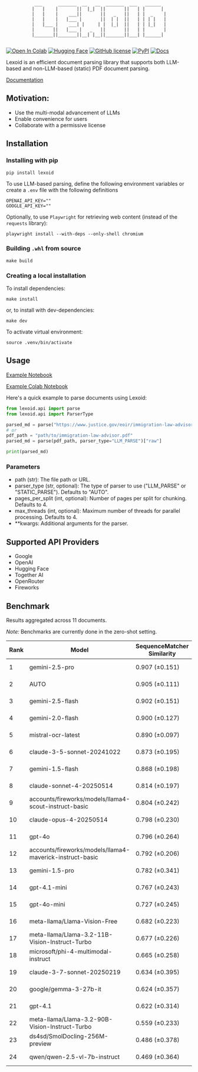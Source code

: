 <div align="center">
  
```
 ___      _______  __   __  _______  ___   ______  
|   |    |       ||  |_|  ||       ||   | |      | 
|   |    |    ___||       ||   _   ||   | |  _    |
|   |    |   |___ |       ||  | |  ||   | | | |   |
|   |___ |    ___| |     | |  |_|  ||   | | |_|   |
|       ||   |___ |   _   ||       ||   | |       |
|_______||_______||__| |__||_______||___| |______| 
                                                                                                    
```
  
</div>

[![Open In Colab](https://colab.research.google.com/assets/colab-badge.svg)](https://colab.research.google.com/github/oidlabs-com/Lexoid/blob/main/examples/example_notebook_colab.ipynb)
[![Hugging Face](https://img.shields.io/badge/%F0%9F%A4%97%20Hugging%20Face-Spaces-yellow)](https://huggingface.co/spaces/oidlabs/Lexoid)
[![GitHub license](https://img.shields.io/badge/License-Apache_2.0-turquoise.svg)](https://github.com/oidlabs-com/Lexoid/blob/main/LICENSE)
[![PyPI](https://img.shields.io/pypi/v/lexoid)](https://pypi.org/project/lexoid/)
[![Docs](https://github.com/oidlabs-com/Lexoid/actions/workflows/deploy_docs.yml/badge.svg)](https://oidlabs-com.github.io/Lexoid/)

Lexoid is an efficient document parsing library that supports both LLM-based and non-LLM-based (static) PDF document parsing.

[Documentation](https://oidlabs-com.github.io/Lexoid/)

## Motivation:

- Use the multi-modal advancement of LLMs
- Enable convenience for users
- Collaborate with a permissive license

## Installation

### Installing with pip

```
pip install lexoid
```

To use LLM-based parsing, define the following environment variables or create a `.env` file with the following definitions

```
OPENAI_API_KEY=""
GOOGLE_API_KEY=""
```

Optionally, to use `Playwright` for retrieving web content (instead of the `requests` library):

```
playwright install --with-deps --only-shell chromium
```

### Building `.whl` from source

```
make build
```

### Creating a local installation

To install dependencies:

```
make install
```

or, to install with dev-dependencies:

```
make dev
```

To activate virtual environment:

```
source .venv/bin/activate
```

## Usage

[Example Notebook](https://github.com/oidlabs-com/Lexoid/blob/main/examples/example_notebook.ipynb)

[Example Colab Notebook](https://colab.research.google.com/github/oidlabs-com/Lexoid/blob/main/examples/example_notebook_colab.ipynb)

Here's a quick example to parse documents using Lexoid:

```python
from lexoid.api import parse
from lexoid.api import ParserType

parsed_md = parse("https://www.justice.gov/eoir/immigration-law-advisor", parser_type="LLM_PARSE")["raw"]
# or
pdf_path = "path/to/immigration-law-advisor.pdf"
parsed_md = parse(pdf_path, parser_type="LLM_PARSE")["raw"]

print(parsed_md)
```

### Parameters

- path (str): The file path or URL.
- parser_type (str, optional): The type of parser to use ("LLM_PARSE" or "STATIC_PARSE"). Defaults to "AUTO".
- pages_per_split (int, optional): Number of pages per split for chunking. Defaults to 4.
- max_threads (int, optional): Maximum number of threads for parallel processing. Defaults to 4.
- \*\*kwargs: Additional arguments for the parser.

## Supported API Providers
* Google
* OpenAI
* Hugging Face
* Together AI
* OpenRouter
* Fireworks

## Benchmark

Results aggregated across 11 documents.

_Note:_ Benchmarks are currently done in the zero-shot setting.

| Rank | Model | SequenceMatcher Similarity | TFIDF Similarity | Time (s) | Cost ($) |
| --- | --- | --- | --- | --- | --- |
| 1 | gemini-2.5-pro | 0.907 (±0.151) | 0.973 (±0.053) | 22.23 | 0.02305 |
| 2 | AUTO | 0.905 (±0.111) | 0.967 (±0.051) | 10.31 | 0.00068 |
| 3 | gemini-2.5-flash | 0.902 (±0.151) | 0.984 (±0.030) | 48.67 | 0.01051 |
| 4 | gemini-2.0-flash | 0.900 (±0.127) | 0.971 (±0.040) | 12.43 | 0.00081 |
| 5 | mistral-ocr-latest | 0.890 (±0.097) | 0.930 (±0.095) | 5.69 | 0.00127 |
| 6 | claude-3-5-sonnet-20241022 | 0.873 (±0.195) | 0.937 (±0.095) | 16.86 | 0.01779 |
| 7 | gemini-1.5-flash | 0.868 (±0.198) | 0.965 (±0.041) | 17.19 | 0.00044 |
| 8 | claude-sonnet-4-20250514 | 0.814 (±0.197) | 0.903 (±0.150) | 21.99 | 0.02045 |
| 9 | accounts/fireworks/models/llama4-scout-instruct-basic | 0.804 (±0.242) | 0.931 (±0.067) | 9.76 | 0.00087 |
| 10 | claude-opus-4-20250514 | 0.798 (±0.230) | 0.878 (±0.159) | 21.01 | 0.09233 |
| 11 | gpt-4o | 0.796 (±0.264) | 0.898 (±0.117) | 28.23 | 0.01473 |
| 12 | accounts/fireworks/models/llama4-maverick-instruct-basic | 0.792 (±0.206) | 0.914 (±0.128) | 10.71 | 0.00149 |
| 13 | gemini-1.5-pro | 0.782 (±0.341) | 0.833 (±0.252) | 27.13 | 0.01275 |
| 14 | gpt-4.1-mini | 0.767 (±0.243) | 0.807 (±0.197) | 22.64 | 0.00352 |
| 15 | gpt-4o-mini | 0.727 (±0.245) | 0.832 (±0.136) | 17.20 | 0.00650 |
| 16 | meta-llama/Llama-Vision-Free | 0.682 (±0.223) | 0.847 (±0.135) | 12.31 | 0.00000 |
| 17 | meta-llama/Llama-3.2-11B-Vision-Instruct-Turbo | 0.677 (±0.226) | 0.850 (±0.134) | 7.23 | 0.00015 |
| 18 | microsoft/phi-4-multimodal-instruct | 0.665 (±0.258) | 0.800 (±0.217) | 10.96 | 0.00049 |
| 19 | claude-3-7-sonnet-20250219 | 0.634 (±0.395) | 0.752 (±0.298) | 70.10 | 0.01775 |
| 20 | google/gemma-3-27b-it | 0.624 (±0.357) | 0.750 (±0.327) | 24.51 | 0.00020 |
| 21 | gpt-4.1 | 0.622 (±0.314) | 0.782 (±0.191) | 34.66 | 0.01461 |
| 22 | meta-llama/Llama-3.2-90B-Vision-Instruct-Turbo | 0.559 (±0.233) | 0.822 (±0.119) | 27.74 | 0.01102 |
| 23 | ds4sd/SmolDocling-256M-preview | 0.486 (±0.378) | 0.583 (±0.355) | 108.91 | 0.00000 |
| 24 | qwen/qwen-2.5-vl-7b-instruct | 0.469 (±0.364) | 0.617 (±0.441) | 13.23 | 0.00060 |
